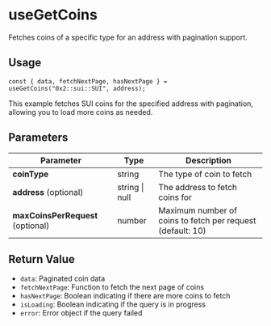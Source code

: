# useGetCoins

Fetches coins of a specific type for an address with pagination support.

## Usage
```tsx
const { data, fetchNextPage, hasNextPage } = useGetCoins("0x2::sui::SUI", address);
```

This example fetches SUI coins for the specified address with pagination, allowing you to load more coins as needed.

## Parameters
| Parameter | Type | Description |
|-----------|------|-------------|
| **coinType** | string | The type of coin to fetch |
| **address** (optional) | string \| null | The address to fetch coins for |
| **maxCoinsPerRequest** (optional) | number | Maximum number of coins to fetch per request (default: 10) |

## Return Value
* `data`: Paginated coin data
* `fetchNextPage`: Function to fetch the next page of coins
* `hasNextPage`: Boolean indicating if there are more coins to fetch
* `isLoading`: Boolean indicating if the query is in progress
* `error`: Error object if the query failed